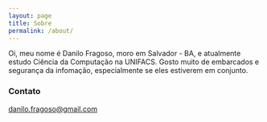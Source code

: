 ```yaml
---
layout: page
title: Sobre
permalink: /about/
---
```


Oi, meu nome é Danilo Fragoso, moro em Salvador - BA, e atualmente estudo Ciência da Computação na UNIFACS. Gosto muito de embarcados e segurança da infomação, especialmente se eles estiverem em conjunto.


### Contato

[danilo.fragoso@gmail.com](mailto:danilo.fragoso@gmail.com)
